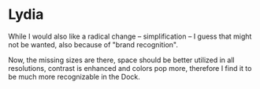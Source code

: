 # Lydia
While I would also like a radical change – simplification – I guess that
might not be wanted, also because of "brand recognition".


Now, the missing sizes are there, space should be better utilized in
all resolutions, contrast is enhanced and colors pop more, therefore I
find it to be much more recognizable in the Dock.
